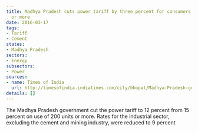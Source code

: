 ```yaml
---
title: Madhya Pradesh cuts power tariff by three percent for consumers using 200 units
  or more
date: 2016-03-17
tags:
- Tariff
- Cement
states:
- Madhya Pradesh
sectors:
- Energy
subsectors:
- Power
sources:
- name: Times of India
  url: http://timesofindia.indiatimes.com/city/bhopal/Madhya-Pradesh-govt-slashes-power-tariff-to-12-for-domestic-consumers-industries/articleshow/51350965.cms
details: []
---
```


The Madhya Pradesh government cut the power tariff to 12 percent from 15 percent on use of 200 units or more. Rates for the industrial sector, excluding the cement and mining industry, were reduced to 9 percent
